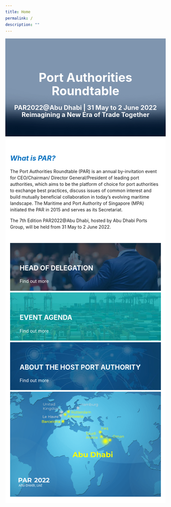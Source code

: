 ```yaml
---
title: Home
permalink: /
description: ""
---
```

<style>
	body {font-size:14px;line-height:1.42857143;}
	h1, h2, h3, h4, h5, h6 {line-height:1.1;}
	a[href$=".pdf"] {margin-left:0;}
	a[href$=".pdf"]:before {display:none;}
	.content p {margin:0 0 15px;font-size:inherit;line-height:inherit;}
	.mobile {display:block!important;}
	.desktop {display:none!important;}
	.navbar-end, .is-search-bar {display:none;}
	#main-content .bp-section {padding:0;}
	#main-content .bp-section-pagetitle {display:none;}
	#main-content .bp-container {width:100%;max-width:100%;min-height:250px;padding:0!important;}
	#main-content .bp-container .row {margin:0;}
	#main-content .bp-container .col {padding:0;}
	#main-content .col.is-8 {width:100%;margin:0;}
	#main-content .col.is-1 {display:none;}
	@media(min-width:1280px) {
		.mobile {display:none!important;}
		.desktop {display:block!important;}
	}
	
	.masthead {position:relative;margin:0!important;}
	.masthead .overlay {position:absolute;width:100%;top:0;left:0;}
	.masthead figcaption {position:absolute;width:100%;bottom:20%;left:0;}
	.masthead h1 {margin: 0 auto 20px;color: #fff;font-size:20px;font-style:normal;text-align: center;text-transform: none;letter-spacing:normal;}
	.masthead h3 {margin: 0 auto;color: #fff;font-size:14px;font-style:normal;text-align: center;text-transform: none;}
	.home-main {padding:20px 15px;background:#fff;}
	.what-is-par {margin:0 0 20px;}
	.what-is-par h5 {color: #0071c0;font-size: 22px;margin-bottom:20px;}
	.par-highlights {display:flex;flex-wrap:wrap;}
	.par-highlights .entry {width:100%;margin:0 0 5px;}
	.par-highlights figure {position:relative;margin:0;}
	.par-highlights figcaption {position:absolute;bottom:20px;left:30px;text-align:left;}
	.par-highlights h4 {margin:10px 0;font-size:15px;font-style:normal;font-weight:bold;color:#fff;text-transform:uppercase;letter-spacing:normal;}
	.par-highlights h4 br {display:none;}
	.par-highlights span {color:#fff;}
	@media(min-width:480px) {
		.masthead h1 {font-size:30px;}
		.masthead h3 {font-size:16px;}
	}
	@media(min-width:768px) {
		.masthead h1 {font-size:38px;}
		.masthead h3 {font-size:20px;}
		.home-main {max-width:720px;margin:0 auto;}
		.what-is-par {margin:0 0 40px;}
		.par-highlights h4 {margin:20px 0;font-size:21px;}
	}
	@media(min-width:992px) {
		.masthead h1 {font-size:60px;}
		.masthead h3 {font-size:40px;}
		.home-main {max-width:970px;}
	}
	@media(min-width:1280px) {
		.masthead figcaption {bottom:30%;}
		.home-main {position:relative;padding:50px;margin:-10% auto 0;}
		.par-highlights .entry {width:33.3333%;padding:0 2.5px;}
		.par-highlights .entry:nth-child(3n+1) {padding: 0 5px 0 0;}
		.par-highlights .entry:nth-child(3n+3) {padding: 0 0 0 5px;}
		.par-highlights h4 br {display:inline;}
	}
	@media(min-width:1440px) {
		.home-main {max-width:1280px;}
	}
</style>
<figure class="masthead">
	<div class="mobile">
		<img class="overlay" src="/images/Homepage/overlay-m.png" alt="Homepage Overlay" />
		<img src="/images/Homepage/bg-homepage-m.jpg" alt="Homepage Banner" />
	</div>
	<div class="desktop">
		<img class="overlay" src="/images/Homepage/overlay-d.png" alt="Homepage Overlay" />
		<img src="/images/Homepage/bg-homepage-d.jpg" alt="Homepage Banner" />
	</div>
	<figcaption>
		<h1>Port Authorities Roundtable</h1>
		<h3>PAR2022@Abu Dhabi | 31 May to 2 June 2022<br/>Reimagining a New Era of Trade Together</h3>
	</figcaption>
</figure>
<div class="home-main">
	<div class="what-is-par">
		<h5>What is PAR?</h5>
		<p>The Port Authorities Roundtable (PAR) is an annual by-invitation event for CEO/Chairman/ Director General/President of leading port authorities, which aims to be the platform of choice for port authorities to exchange best practices, discuss issues of common interest and build mutually beneficial collaboration in today’s evolving maritime landscape. The Maritime and Port Authority of Singapore (MPA) initiated the PAR in 2015 and serves as its Secretariat.</p>
		<p>The 7th Edition PAR2022@Abu Dhabi, hosted by Abu Dhabi Ports Group, will be held from 31 May to 2 June 2022.</p>
	</div>
	<div class="par-highlights">
		<div class="entry">
			<a href="/head-of-delegation">
				<figure>
					<img class="mobile" src="/images/Homepage/bg-head-of-delegation-m.jpg" alt="Background of Head of Delegation" />
					<img class="desktop" src="/images/Homepage/bg-head-of-delegation-d.jpg" alt="Background of Head of Delegation" />
					<figcaption>
						<h4>Head of <br/>Delegation</h4>
						<span>Find out more <i class="sgds-icon sgds-icon-arrow-right"></i></span>
					</figcaption>
				</figure>
			</a>
		</div>
		<div class="entry">
			<a href="/agenda">
				<figure>
					<img class="mobile" src="/images/Homepage/bg-event-m.jpg" alt="Background of Agenda" />
					<img class="desktop" src="/images/Homepage/bg-event-d.jpg" alt="Background of Agenda" />
					<figcaption>
						<h4>Event <br/>Agenda</h4>
						<span>Find out more <i class="sgds-icon sgds-icon-arrow-right"></i></span>
					</figcaption>
				</figure>
			</a>
		</div>
		<div class="entry">
			<a href="/about">
				<figure>
					<img class="mobile" src="/images/Homepage/bg-about-m.jpg" alt="Background of About PAR" />
				<img class="desktop" src="/images/Homepage/bg-about-d.jpg" alt="Background of About PAR" />
					<figcaption>
						<h4>About the Host <br/>Port Authority</h4>
						<span>Find out more <i class="sgds-icon sgds-icon-arrow-right"></i></span>
					</figcaption>
				</figure>
			</a>
		</div>
	</div>
	<div class="par-global">
		<img class="mobile" src="/images/Homepage/map-m.png" alt="Map of PAR" />
		<img class="desktop" src="/images/Homepage/map-d.png" alt="Map of PAR" />
	</div>
</div>